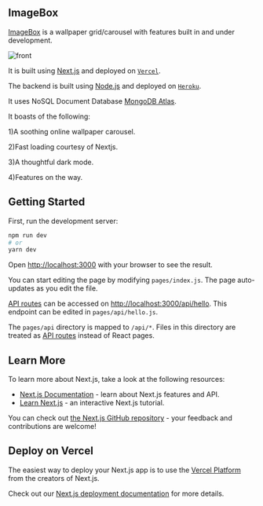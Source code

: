 ## ImageBox

[ImageBox](https://image-box.vercel.app) is a wallpaper grid/carousel with features built in and under development.

![front](https://user-images.githubusercontent.com/45365873/148162065-789cfc37-aa6b-4453-93f6-d7fdabe75333.PNG)

It is built using [Next.js](https://nextjs.org/) and deployed on [`Vercel`](https://vercel.com).

The backend is built using [Node.js](https://nodejs.org/) and deployed on [`Heroku`](https://heroku.com/).

It uses NoSQL Document Database [MongoDB Atlas](https://www.mongodb.com/).


It boasts of the following:

1)A soothing online wallpaper carousel.

2)Fast loading courtesy of Nextjs.

3)A thoughtful dark mode.

4)Features on the way.




## Getting Started

First, run the development server:

```bash
npm run dev
# or
yarn dev
```

Open [http://localhost:3000](http://localhost:3000) with your browser to see the result.

You can start editing the page by modifying `pages/index.js`. The page auto-updates as you edit the file.

[API routes](https://nextjs.org/docs/api-routes/introduction) can be accessed on [http://localhost:3000/api/hello](http://localhost:3000/api/hello). This endpoint can be edited in `pages/api/hello.js`.

The `pages/api` directory is mapped to `/api/*`. Files in this directory are treated as [API routes](https://nextjs.org/docs/api-routes/introduction) instead of React pages.

## Learn More

To learn more about Next.js, take a look at the following resources:

- [Next.js Documentation](https://nextjs.org/docs) - learn about Next.js features and API.
- [Learn Next.js](https://nextjs.org/learn) - an interactive Next.js tutorial.

You can check out [the Next.js GitHub repository](https://github.com/vercel/next.js/) - your feedback and contributions are welcome!

## Deploy on Vercel

The easiest way to deploy your Next.js app is to use the [Vercel Platform](https://vercel.com/new?utm_medium=default-template&filter=next.js&utm_source=create-next-app&utm_campaign=create-next-app-readme) from the creators of Next.js.

Check out our [Next.js deployment documentation](https://nextjs.org/docs/deployment) for more details.
